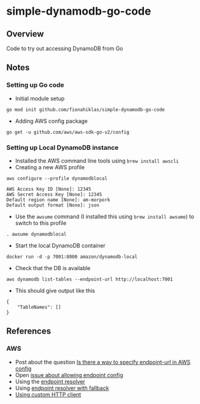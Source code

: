 # simple-dynamodb-go-code

## Overview

Code to try out accessing DynamoDB from Go


## Notes

### Setting up Go code

* Initial module setup

``` 
go mod init github.com/fionahiklas/simple-dynamodb-go-code
```

* Adding AWS config package

``` 
go get -u github.com/aws/aws-sdk-go-v2/config
```

### Setting up Local DynamoDB instance

* Installed the AWS command line tools using `brew install awscli`
* Creating a new AWS profile 

``` 
aws configure --profile dynamodblocal

AWS Access Key ID [None]: 12345
AWS Secret Access Key [None]: 12345 
Default region name [None]: am-morpork
Default output format [None]: json
```

* Use the `awsume` command (I installed this using `brew install awsume`) to switch to this profile

``` 
. awsume dynamodblocal
```

* Start the local DynamoDB container

``` 
docker run -d -p 7001:8000 amazon/dynamodb-local
```

* Check that the DB is available

``` 
aws dynamodb list-tables --endpoint-url http://localhost:7001
```

* This should give output like this

``` 
{
    "TableNames": []
}
```


## References

### AWS

* Post about the question [Is there a way to specify endpoint-url in AWS config](https://stackoverflow.com/questions/52494196/is-there-any-way-to-specify-endpoint-url-in-aws-cli-config-file)
* Open [issue about allowing endpoint config](https://github.com/aws/aws-cli/issues/1270)
* Using the [endpoint resolver](https://davidagood.com/dynamodb-local-go/)
* Using [endpoint resolver with fallback](https://aws.github.io/aws-sdk-go-v2/docs/configuring-sdk/endpoints/)
* [Using custom HTTP client](https://docs.aws.amazon.com/sdk-for-go/v1/developer-guide/custom-http.html)
